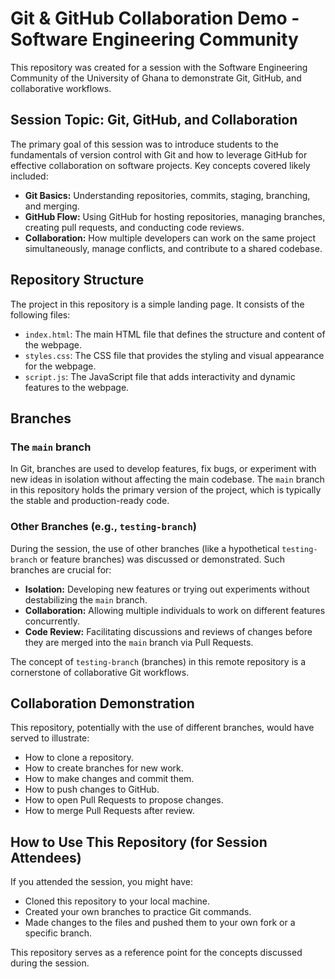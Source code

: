 # Git & GitHub Collaboration Demo - Software Engineering Community

This repository was created for a session with the Software Engineering Community of the University of Ghana to demonstrate Git, GitHub, and collaborative workflows.

## Session Topic: Git, GitHub, and Collaboration

The primary goal of this session was to introduce students to the fundamentals of version control with Git and how to leverage GitHub for effective collaboration on software projects. Key concepts covered likely included:

*   **Git Basics:** Understanding repositories, commits, staging, branching, and merging.
*   **GitHub Flow:** Using GitHub for hosting repositories, managing branches, creating pull requests, and conducting code reviews.
*   **Collaboration:** How multiple developers can work on the same project simultaneously, manage conflicts, and contribute to a shared codebase.

## Repository Structure

The project in this repository is a simple landing page. It consists of the following files:

*   `index.html`: The main HTML file that defines the structure and content of the webpage.
*   `styles.css`: The CSS file that provides the styling and visual appearance for the webpage.
*   `script.js`: The JavaScript file that adds interactivity and dynamic features to the webpage.

## Branches

### The `main` branch
In Git, branches are used to develop features, fix bugs, or experiment with new ideas in isolation without affecting the main codebase. The `main` branch in this repository holds the primary version of the project, which is typically the stable and production-ready code.

### Other Branches (e.g., `testing-branch`)
During the session, the use of other branches (like a hypothetical `testing-branch` or feature branches)  was discussed or demonstrated. Such branches are crucial for:

*   **Isolation:** Developing new features or trying out experiments without destabilizing the `main` branch.
*   **Collaboration:** Allowing multiple individuals to work on different features concurrently.
*   **Code Review:** Facilitating discussions and reviews of changes before they are merged into the `main` branch via Pull Requests.

The concept of `testing-branch` (branches) in this remote repository is a cornerstone of collaborative Git workflows.

## Collaboration Demonstration

This repository, potentially with the use of different branches, would have served to illustrate:

*   How to clone a repository.
*   How to create branches for new work.
*   How to make changes and commit them.
*   How to push changes to GitHub.
*   How to open Pull Requests to propose changes.
*   How to merge Pull Requests after review.

## How to Use This Repository (for Session Attendees)

If you attended the session, you might have:

*   Cloned this repository to your local machine.
*   Created your own branches to practice Git commands.
*   Made changes to the files and pushed them to your own fork or a specific branch.

This repository serves as a reference point for the concepts discussed during the session.
